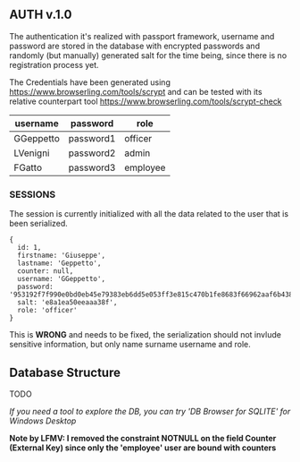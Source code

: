 ## AUTH v.1.0

The authentication it's realized with passport framework, username and password are stored in the database with encrypted passwords and randomly (but manually) generated salt for the time being, since there is no registration process yet.

The Credentials have been generated using https://www.browserling.com/tools/scrypt
and can be tested with its relative counterpart tool https://www.browserling.com/tools/scrypt-check


| username  | password    | role   |
|---        |---          |---|
|  GGeppetto |  password1 |  officer |
|  LVenigni |  password2 | admin  |
|  FGatto    |  password3 | employee  |

### SESSIONS

The session is currently initialized with all the data related to the user that is been serialized.
```
{
  id: 1,
  firstname: 'Giuseppe',
  lastname: 'Geppetto',
  counter: null,
  username: 'GGeppetto',
  password: '953192f7f990e0bd0eb45e79383eb6dd5e053ff3e815c470b1fe8683f66962aaf6b438beb02230a7ea1cb22176bdd4c4b8e70764d7adf56f582f0e071dd779c8',
  salt: 'e8a1ea50eeaaa38f',
  role: 'officer'
}
```

This is **WRONG** and needs to be fixed, the serialization should not invlude sensitive information, but only name surname username and role.

## Database Structure

TODO

*If you need a tool to explore the DB, you can try 'DB Browser for SQLITE' for Windows Desktop*

**Note by LFMV: I removed the constraint NOTNULL on the field Counter (External Key) since only the 'employee' user are bound with counters**
